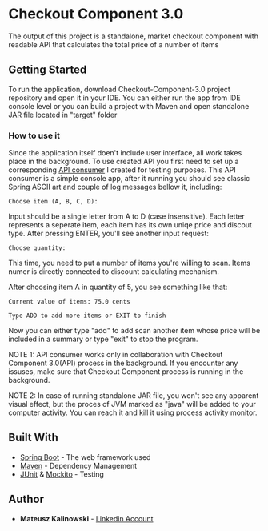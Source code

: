 # Checkout Component 3.0

The output of this project is a standalone, market checkout component with readable API that calculates the total price of a number of items

## Getting Started

To run the application, download Checkout-Component-3.0 project repository and open it in your IDE.
You can either run the app from IDE console level or you can build a project with Maven and open standalone JAR file located in "target" folder

### How to use it

Since the application itself doen't include user interface, all work takes place in the background.
To use created API you first need to set up a corresponding [API consumer](https://github.com/MatthewHayworth/CheckoutConsumer/archive/master.zip) I created for testing purposes. 
This API consumer is a simple console app, after it running you should see classic Spring ASCII art and couple of log messages bellow it, including:

```
Choose item (A, B, C, D):
```

Input should be a single letter from A to D (case insensitive). Each letter represents a seperate item, each item has its own uniqe price and discout type.
After pressing ENTER, you'll see another input request:

```
Choose quantity: 
```

This time, you need to put a number of items you're willing to scan. Items numer is directly connected to discount calculating mechanism.

After choosing item A in quantity of 5, you see something like that:
```
Current value of items: 75.0 cents

Type ADD to add more items or EXIT to finish
```

Now you can either type "add" to add scan another item whose price will be included in a summary or type "exit" to stop the program.

NOTE 1: API consumer works only in collaboration with Checkout Component 3.0(API) process in the background. If you encounter any issuses, make sure that Checkout Component process is running in the background.

NOTE 2: In case of running standalone JAR file, you won't see any apparent visual effect, but the proces of JVM marked as "java" will be added to your computer activity. You can reach it and kill it using process activity monitor.



## Built With

* [Spring Boot](https://projects.spring.io/spring-boot/) - The web framework used
* [Maven](https://maven.apache.org/) - Dependency Management
* [JUnit](http://junit.org/junit5/) & [Mockito](http://site.mockito.org) - Testing

## Author

* **Mateusz Kalinowski** - [Linkedin Account](https://www.linkedin.com/in/mateusz-kalinowski-ba1544ba/)


